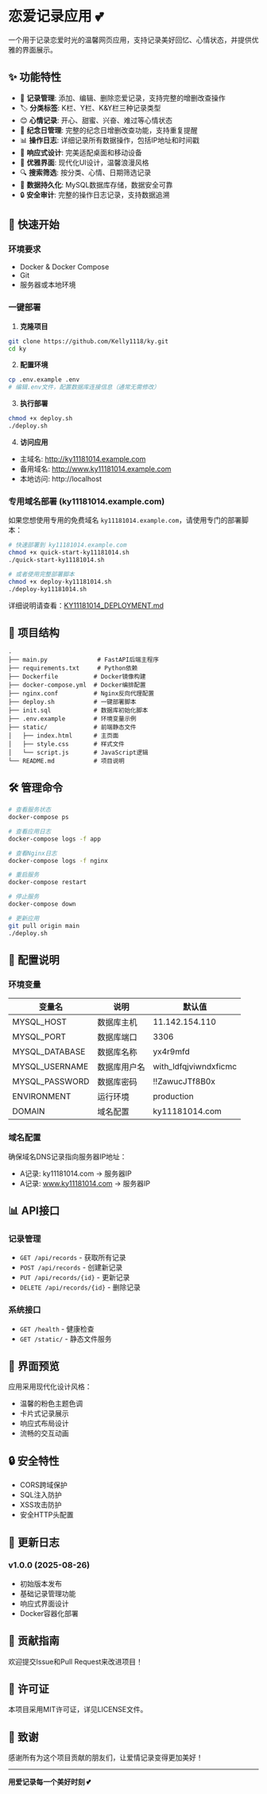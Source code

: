 # 恋爱记录应用 💕

一个用于记录恋爱时光的温馨网页应用，支持记录美好回忆、心情状态，并提供优雅的界面展示。

## ✨ 功能特性

- 📝 **记录管理**: 添加、编辑、删除恋爱记录，支持完整的增删改查操作
- 🏷️ **分类标签**: K栏、Y栏、K&Y栏三种记录类型
- 😊 **心情记录**: 开心、甜蜜、兴奋、难过等心情状态
- 🎉 **纪念日管理**: 完整的纪念日增删改查功能，支持重复提醒
- 📊 **操作日志**: 详细记录所有数据操作，包括IP地址和时间戳
- 📱 **响应式设计**: 完美适配桌面和移动设备
- 🎨 **优雅界面**: 现代化UI设计，温馨浪漫风格
- 🔍 **搜索筛选**: 按分类、心情、日期筛选记录
- 💾 **数据持久化**: MySQL数据库存储，数据安全可靠
- 🔒 **安全审计**: 完整的操作日志记录，支持数据追溯

## 🚀 快速开始

### 环境要求

- Docker & Docker Compose
- Git
- 服务器或本地环境

### 一键部署

1. **克隆项目**
```bash
git clone https://github.com/Kelly1118/ky.git
cd ky
```

2. **配置环境**
```bash
cp .env.example .env
# 编辑.env文件，配置数据库连接信息（通常无需修改）
```

3. **执行部署**
```bash
chmod +x deploy.sh
./deploy.sh
```

4. **访问应用**
- 主域名: http://ky11181014.example.com
- 备用域名: http://www.ky11181014.example.com
- 本地访问: http://localhost

### 专用域名部署 (ky11181014.example.com)

如果您想使用专用的免费域名 `ky11181014.example.com`，请使用专门的部署脚本：

```bash
# 快速部署到 ky11181014.example.com
chmod +x quick-start-ky11181014.sh
./quick-start-ky11181014.sh

# 或者使用完整部署脚本
chmod +x deploy-ky11181014.sh
./deploy-ky11181014.sh
```

详细说明请查看：[KY11181014_DEPLOYMENT.md](old/KY11181014_DEPLOYMENT.md)

## 📁 项目结构

```
.
├── main.py              # FastAPI后端主程序
├── requirements.txt     # Python依赖
├── Dockerfile          # Docker镜像构建
├── docker-compose.yml  # Docker编排配置
├── nginx.conf          # Nginx反向代理配置
├── deploy.sh           # 一键部署脚本
├── init.sql            # 数据库初始化脚本
├── .env.example        # 环境变量示例
├── static/             # 前端静态文件
│   ├── index.html      # 主页面
│   ├── style.css       # 样式文件
│   └── script.js       # JavaScript逻辑
└── README.md           # 项目说明
```

## 🛠️ 管理命令

```bash
# 查看服务状态
docker-compose ps

# 查看应用日志
docker-compose logs -f app

# 查看Nginx日志
docker-compose logs -f nginx

# 重启服务
docker-compose restart

# 停止服务
docker-compose down

# 更新应用
git pull origin main
./deploy.sh
```

## 🔧 配置说明

### 环境变量

| 变量名 | 说明 | 默认值 |
|--------|------|--------|
| MYSQL_HOST | 数据库主机 | 11.142.154.110 |
| MYSQL_PORT | 数据库端口 | 3306 |
| MYSQL_DATABASE | 数据库名称 | yx4r9mfd |
| MYSQL_USERNAME | 数据库用户名 | with_ldfqjviwndxficmc |
| MYSQL_PASSWORD | 数据库密码 | !!ZawucJTf8B0x |
| ENVIRONMENT | 运行环境 | production |
| DOMAIN | 域名配置 | ky11181014.com |

### 域名配置

确保域名DNS记录指向服务器IP地址：
- A记录: ky11181014.com → 服务器IP
- A记录: www.ky11181014.com → 服务器IP

## 📊 API接口

### 记录管理
- `GET /api/records` - 获取所有记录
- `POST /api/records` - 创建新记录
- `PUT /api/records/{id}` - 更新记录
- `DELETE /api/records/{id}` - 删除记录

### 系统接口
- `GET /health` - 健康检查
- `GET /static/` - 静态文件服务

## 🎨 界面预览

应用采用现代化设计风格：
- 温馨的粉色主题色调
- 卡片式记录展示
- 响应式布局设计
- 流畅的交互动画

## 🔒 安全特性

- CORS跨域保护
- SQL注入防护
- XSS攻击防护
- 安全HTTP头配置

## 📝 更新日志

### v1.0.0 (2025-08-26)
- 初始版本发布
- 基础记录管理功能
- 响应式界面设计
- Docker容器化部署

## 🤝 贡献指南

欢迎提交Issue和Pull Request来改进项目！

## 📄 许可证

本项目采用MIT许可证，详见LICENSE文件。

## 💖 致谢

感谢所有为这个项目贡献的朋友们，让爱情记录变得更加美好！

---

**用爱记录每一个美好时刻 💕**
